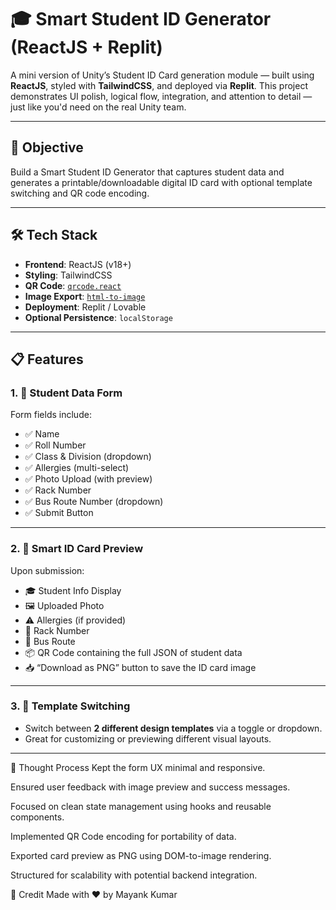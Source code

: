 # 🎓 Smart Student ID Generator (ReactJS + Replit)

A mini version of Unity’s Student ID Card generation module — built using **ReactJS**, styled with **TailwindCSS**, and deployed via **Replit**. This project demonstrates UI polish, logical flow, integration, and attention to detail — just like you'd need on the real Unity team.

---

## 🚀 Objective

Build a Smart Student ID Generator that captures student data and generates a printable/downloadable digital ID card with optional template switching and QR code encoding.

---

## 🛠️ Tech Stack

- **Frontend**: ReactJS (v18+)
- **Styling**: TailwindCSS
- **QR Code**: [`qrcode.react`](https://www.npmjs.com/package/qrcode.react)
- **Image Export**: [`html-to-image`](https://www.npmjs.com/package/html-to-image)
- **Deployment**: Replit / Lovable
- **Optional Persistence**: `localStorage`

---

## 📋 Features

### 1. 📝 Student Data Form

Form fields include:

- ✅ Name
- ✅ Roll Number
- ✅ Class & Division (dropdown)
- ✅ Allergies (multi-select)
- ✅ Photo Upload (with preview)
- ✅ Rack Number
- ✅ Bus Route Number (dropdown)
- ✅ Submit Button

---

### 2. 🪪 Smart ID Card Preview

Upon submission:

- 🎓 Student Info Display
- 🖼️ Uploaded Photo
- ⚠️ Allergies (if provided)
- 🧳 Rack Number
- 🚌 Bus Route
- 📦 QR Code containing the full JSON of student data
- 📥 “Download as PNG” button to save the ID card image

---

### 3. 🎨 Template Switching

- Switch between **2 different design templates** via a toggle or dropdown.
- Great for customizing or previewing different visual layouts.

---

🧠 Thought Process
Kept the form UX minimal and responsive.

Ensured user feedback with image preview and success messages.

Focused on clean state management using hooks and reusable components.

Implemented QR Code encoding for portability of data.

Exported card preview as PNG using DOM-to-image rendering.

Structured for scalability with potential backend integration.

📍 Credit
Made with ❤️ by Mayank Kumar
